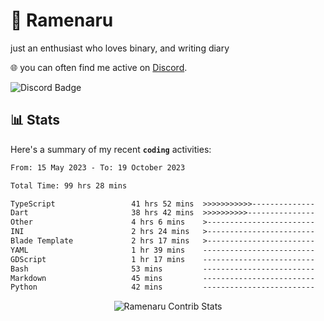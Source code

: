 # 🍜 Ramenaru
just an enthusiast who loves binary, and writing diary

🌐 you can often find me active on [Discord](https://discordapp.com/users/503291004200157185).

![Discord Badge](https://dcbadge.vercel.app/api/shield/503291004200157185)

## 📊 Stats

Here's a summary of my recent **`coding`** activities:

<!--START_SECTION:waka-->

```txt
From: 15 May 2023 - To: 19 October 2023

Total Time: 99 hrs 28 mins

TypeScript                 41 hrs 52 mins  >>>>>>>>>>>--------------   42.09 %
Dart                       38 hrs 42 mins  >>>>>>>>>>---------------   38.91 %
Other                      4 hrs 6 mins    >------------------------   04.12 %
INI                        2 hrs 24 mins   >------------------------   02.43 %
Blade Template             2 hrs 17 mins   >------------------------   02.31 %
YAML                       1 hr 39 mins    -------------------------   01.67 %
GDScript                   1 hr 17 mins    -------------------------   01.29 %
Bash                       53 mins         -------------------------   00.90 %
Markdown                   45 mins         -------------------------   00.76 %
Python                     42 mins         -------------------------   00.71 %
```

<!--END_SECTION:waka-->

<div style="text-align: center;">
   <img align="center" src="https://github-readme-streak-stats.herokuapp.com/?user=Ramenaru&theme=dark&card_width=520" alt="Ramenaru Contrib Stats" />
</div>



